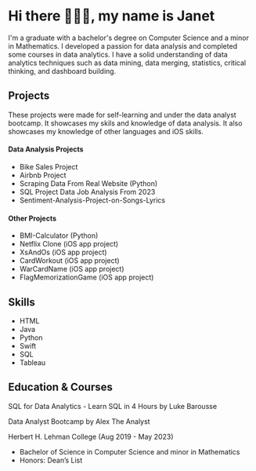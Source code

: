 # Hi there 👋👩‍💻, my name is Janet
I'm a graduate with a bachelor's degree on Computer Science and a minor in Mathematics. I developed a passion for data analysis and completed some courses in data analytics. I have a solid understanding of data analytics techniques such as data mining, data merging, statistics, critical thinking, and dashboard building.


## Projects
These projects were made for self-learning and under the data analyst bootcamp. It showcases my skils and knowledge of data analysis. It also showcases my knowledge of other languages and iOS skills.

#### Data Analysis Projects

* Bike Sales Project
* Airbnb Project
* Scraping Data From Real Website (Python)
* SQL Project Data Job Analysis From 2023
* Sentiment-Analysis-Project-on-Songs-Lyrics

#### Other Projects
* BMI-Calculator (Python)
* Netflix Clone (iOS app project)
* XsAndOs (iOS app project)
* CardWorkout (iOS app project)
* WarCardName (iOS app project)
* FlagMemorizationGame (iOS app project)

## Skills
* HTML
* Java
* Python
* Swift
* SQL
* Tableau


## Education & Courses
SQL for Data Analytics - Learn SQL in 4 Hours by Luke Barousse

Data Analyst Bootcamp by Alex The Analyst

Herbert H. Lehman College (Aug 2019 - May 2023)

- Bachelor of Science in Computer Science and minor in Mathematics
- Honors: Dean’s List



